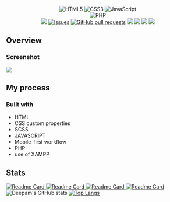 <p align="center">
<img alt="HTML5" src="https://img.shields.io/badge/html5%20-%23E34F26.svg?&style=for-the-badge&logo=html5&logoColor=white"/>
<img alt="CSS3" src="https://img.shields.io/badge/css3%20-%231572B6.svg?&style=for-the-badge&logo=css3&logoColor=white"/>
<img alt="JavaScript" src="https://img.shields.io/badge/javascript%20-%23323330.svg?&style=for-the-badge&logo=javascript&logoColor=%23F7DF1E"/><br/>
<img alt="PHP" src="https://img.shields.io/badge/php%20-%23323330.svg?&style=for-the-badge&logo=php&logoColor=%23F7DF1E"/><br/>
<img src="https://img.shields.io/github/license/Deepam-Aggarwal/e-commerce?color=blue&logo=GitHub"/>
<a href="https://github.com/Deepam-Aggarwal/e-commerce/issues"><img alt="Issues" src="https://img.shields.io/github/issues/Deepam-Aggarwal/e-commerce?logo=GitHub&color=blue" /></a>
<a href="https://github.com/Deepam-Aggarwal/e-commerce/pulls"><img alt="GitHub pull requests" src="https://img.shields.io/github/issues-pr/Deepam-Aggarwal/e-commerce?logo=GitHub&color=blue" /></a>
<a href="https://github.com/Deepam-Aggarwal/e-commerce/pulls">
<img src="https://img.shields.io/github/issues-pr-closed/Deepam-Aggarwal/e-commerce?color=blue&logo=GitHub"/></a>
<img src="https://img.shields.io/github/watchers/Deepam-Aggarwal/e-commerce?logo=GitHub&style=flat"/>
<img src="https://img.shields.io/github/forks/Deepam-Aggarwal/e-commerce?logo=GitHub&style=flat"/>
<img src="https://img.shields.io/github/languages/count/Deepam-Aggarwal/e-commerce?logo=GitHub"/>
</p>

## Overview

### Screenshot

![](./preview.jpg)


## My process

### Built with

- HTML
- CSS custom properties
- SCSS
- JAVASCRIPT
- Mobile-first workflow
- PHP
- use of XAMPP 

<h2>Stats</h2>

 [![Readme Card](https://github-readme-stats.vercel.app/api/pin/?username=Deepam-Aggarwal&repo=OnTheGo-World-Tour&show_owner=true&title_color=fff&icon_color=79ff97&text_color=9f9f9f&bg_color=151515)
](https://github.com/Deepam-Aggarwal/OnTheGo-World-Tour)
[![Readme Card](https://github-readme-stats.vercel.app/api/pin/?username=Deepam-Aggarwal&repo=Cynet-Webweaver&show_owner=true&title_color=fff&icon_color=79ff97&text_color=9f9f9f&bg_color=151515)
](https://github.com/Deepam-Aggarwal/Cynet-Webweaver)
[![Readme Card](https://github-readme-stats.vercel.app/api/pin/?username=Deepam-Aggarwal&repo=Codes&show_owner=true&title_color=fff&icon_color=79ff97&text_color=9f9f9f&bg_color=151515)
](https://github.com/Deepam-Aggarwal/Codes)
[![Readme Card](https://github-readme-stats.vercel.app/api/pin/?username=Deepam-Aggarwal&repo=FSD-Project&show_owner=true&title_color=fff&icon_color=79ff97&text_color=9f9f9f&bg_color=151515)
](https://github.com/Deepam-Aggarwal/FSD-Project)
![Deepam's GitHub stats](https://github-readme-stats.vercel.app/api?username=Deepam-Aggarwal&count_private=true&show_icons=true&theme=radical)
[![Top Langs](https://github-readme-stats.vercel.app/api/top-langs/?username=Deepam-Aggarwal&layout=compact&theme=radical)](https://github.com/Deepam-Aggarwal)
